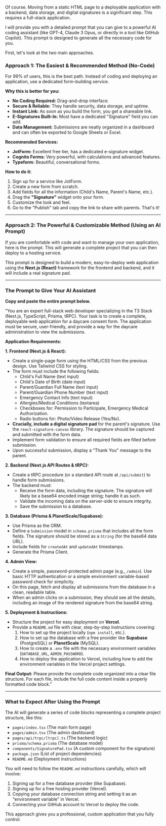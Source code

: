 Of course. Moving from a static HTML page to a deployable application with a backend, data storage, and digital signatures is a significant step. This requires a full-stack application.

I will provide you with a detailed prompt that you can give to a powerful AI coding assistant (like GPT-4, Claude 3 Opus, or directly in a tool like GitHub Copilot). This prompt is designed to generate all the necessary code for you.

First, let's look at the two main approaches.

### Approach 1: The Easiest & Recommended Method (No-Code)

For 99% of users, this is the best path. Instead of coding and deploying an application, use a dedicated form-building service.

**Why this is better for you:**
*   **No Coding Required:** Drag-and-drop interface.
*   **Secure & Reliable:** They handle security, data storage, and uptime.
*   **Instant Link:** As soon as you build the form, you get a shareable link.
*   **E-Signatures Built-In:** Most have a dedicated "Signature" field you can add.
*   **Data Management:** Submissions are neatly organized in a dashboard and can often be exported to Google Sheets or Excel.

**Recommended Services:**
*   **JotForm:** Excellent free tier, has a dedicated e-signature widget.
*   **Cognito Forms:** Very powerful, with calculations and advanced features.
*   **Typeform:** Beautiful, conversational forms.

**How to do it:**
1.  Sign up for a service like JotForm.
2.  Create a new form from scratch.
3.  Add fields for all the information (Child's Name, Parent's Name, etc.).
4.  Drag the **"Signature"** widget onto your form.
5.  Customize the look and feel.
6.  Go to the "Publish" tab and copy the link to share with parents. That's it!

---

### Approach 2: The Powerful & Customizable Method (Using an AI Prompt)

If you are comfortable with code and want to manage your own application, here is the prompt. This will generate a complete project that you can then deploy to a hosting service.

This prompt is designed to build a modern, easy-to-deploy web application using the **Next.js (React)** framework for the frontend and backend, and it will include a real signature pad.

---

### The Prompt to Give Your AI Assistant

**Copy and paste the entire prompt below.**

"You are an expert full-stack web developer specializing in the T3 Stack (Next.js, TypeScript, Prisma, tRPC). Your task is to create a complete, deployable web application for a daycare consent form. The application must be secure, user-friendly, and provide a way for the daycare administration to view the submissions.

**Application Requirements:**

**1. Frontend (Next.js & React):**
   - Create a single-page form using the HTML/CSS from the previous design. Use Tailwind CSS for styling.
   - The form must include the following fields:
     - Child's Full Name (text input)
     - Child's Date of Birth (date input)
     - Parent/Guardian Full Name (text input)
     - Parent/Guardian Phone Number (text input)
     - Emergency Contact Info (text input)
     - Allergies/Medical Conditions (textarea)
     - Checkboxes for: Permission to Participate, Emergency Medical Authorization.
     - Radio buttons for: Photo/Video Release (Yes/No).
   - **Crucially, include a digital signature pad** for the parent's signature. Use the `react-signature-canvas` library. The signature should be captured and submitted with the form data.
   - Implement form validation to ensure all required fields are filled before submission.
   - Upon successful submission, display a "Thank You" message to the parent.

**2. Backend (Next.js API Routes & tRPC):**
   - Create a tRPC procedure (or a standard API route at `/api/submit`) to handle form submissions.
   - The backend must:
     - Receive the form data, including the signature. The signature will likely be a base64 encoded image string; handle it as such.
     - Validate the incoming data on the server-side to ensure integrity.
     - Save the submission to a database.

**3. Database (Prisma & PlanetScale/Supabase):**
   - Use Prisma as the ORM.
   - Define a `Submission` model in `schema.prisma` that includes all the form fields. The signature should be stored as a `String` (for the base64 data URL).
   - Include fields for `createdAt` and `updatedAt` timestamps.
   - Generate the Prisma Client.

**4. Admin View:**
   - Create a simple, password-protected admin page (e.g., `/admin`). Use basic HTTP authentication or a simple environment variable-based password check for simplicity.
   - On this page, fetch and display all submissions from the database in a clean, readable table.
   - When an admin clicks on a submission, they should see all the details, including an image of the rendered signature from the base64 string.

**5. Deployment & Instructions:**
   - Structure the project for easy deployment on **Vercel**.
   - Provide a `README.md` file with clear, step-by-step instructions covering:
     1.  How to set up the project locally (`npm install`, etc.).
     2.  How to set up the database with a free provider like **Supabase** (PostgreSQL) or **PlanetScale** (MySQL).
     3.  How to create a `.env` file with the necessary environment variables (`DATABASE_URL`, `ADMIN_PASSWORD`).
     4.  How to deploy the application to Vercel, including how to add the environment variables in the Vercel project settings.

**Final Output:**
Please provide the complete code organized into a clear file structure. For each file, include the full code content inside a properly formatted code block."

---

### What to Expect After Using the Prompt

The AI will generate a series of code blocks representing a complete project structure, like this:

*   `pages/index.tsx` (The main form page)
*   `pages/admin.tsx` (The admin dashboard)
*   `pages/api/trpc/[trpc].ts` (The backend logic)
*   `prisma/schema.prisma` (The database model)
*   `components/SignaturePad.tsx` (A custom component for the signature)
*   `package.json` (List of project dependencies)
*   `README.md` (Deployment instructions)

You will need to follow the `README.md` instructions carefully, which will involve:
1.  Signing up for a free database provider (like Supabase).
2.  Signing up for a free hosting provider (Vercel).
3.  Copying your database connection string and setting it as an "environment variable" in Vercel.
4.  Connecting your GitHub account to Vercel to deploy the code.

This approach gives you a professional, custom application that you fully control.